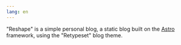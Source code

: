 ```yaml
---
lang: en
---
```


"Reshape" is a simple personal blog, a static blog built on the [Astro](https://astro.build/) framework, using the "Retypeset" blog theme.
